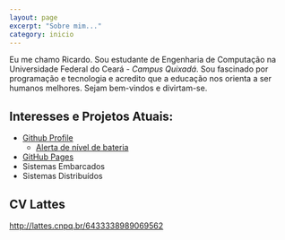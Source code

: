 ```yaml
---
layout: page
excerpt: "Sobre mim..."
category: inicio
---
```


Eu me chamo Ricardo. Sou estudante de Engenharia de Computação na Universidade Federal do Ceará - _Campus Quixadá_. 
Sou fascinado por programação e tecnologia e acredito que a educação nos orienta a ser humanos melhores. 
Sejam bem-vindos e divirtam-se.

## Interesses e Projetos Atuais:

- [Github Profile](http://github.com/RicardoLopes1)
  - [Alerta de nível de bateria](https://github.com/RicardoLopes1/Battery_Monitoring) 
- [GitHub Pages](http://ricardolopes1.github.io)
- Sistemas Embarcados
- Sistemas Distribuídos

## CV Lattes
http://lattes.cnpq.br/6433338989069562